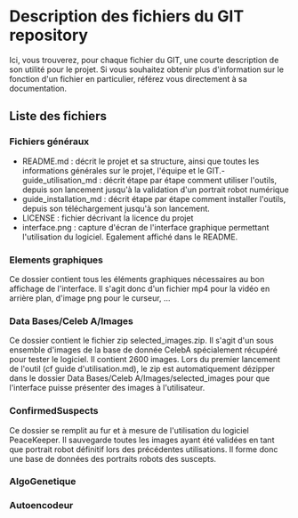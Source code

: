 # Description des fichiers du GIT repository

Ici, vous trouverez, pour chaque fichier du GIT, une courte description de son utilité pour le projet. Si vous souhaitez obtenir plus d'information sur le fonction d'un fichier en particulier, référez vous directement à sa documentation.

## Liste des fichiers

### Fichiers généraux

- README.md : décrit le projet et sa structure, ainsi que toutes les informations générales sur le projet, l'équipe et le GIT.- guide_utilisation_md : décrit étape par étape comment utiliser l'outils, depuis son lancement jusqu'à la validation d'un portrait robot numérique
- guide_installation_md : décrit étape par étape comment installer l'outils, depuis son téléchargement jusqu'à son lancement.
- LICENSE : fichier décrivant la licence du projet
- interface.png : capture d'écran de l'interface graphique permettant l'utilisation du logiciel. Egalement affiché dans le README.

### Elements graphiques

Ce dossier contient tous les éléments graphiques nécessaires au bon affichage de l'interface. Il s'agit donc d'un fichier mp4 pour la vidéo en arrière plan, d'image png pour le curseur, ... 

### Data Bases/Celeb A/Images

Ce dossier contient le fichier zip selected_images.zip. Il s'agit d'un sous ensemble d'images de la base de donnée CelebA spécialement récupéré pour tester le logiciel. Il contient 2600 images. Lors du premier lancement de l'outil (cf guide d'utilisation.md), le zip est automatiquement dézipper dans le dossier Data Bases/Celeb A/Images/selected_images pour que l'interface puisse présenter des images à l'utilisateur.

### ConfirmedSuspects

Ce dossier se remplit au fur et à mesure de l'utilisation du logiciel PeaceKeeper. Il sauvegarde toutes les images ayant été validées en tant que portrait robot définitif lors des précédentes utilisations. Il forme donc une base de données des portraits robots des suscepts.

### AlgoGenetique



### Autoencodeur


